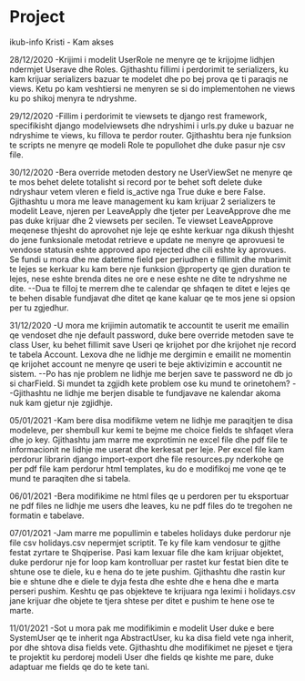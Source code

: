 # Project
ikub-info
Kristi - Kam akses


28/12/2020
-Krijimi i modelit UserRole ne menyre qe te krijojme lidhjen ndermjet Userave dhe Roles. Gjithashtu fillimi i perdorimit te serializers, ku kam krijuar serializers bazuar te modelet dhe po bej prova qe ti paraqis ne views. Ketu po kam veshtiersi ne menyren se si do implementohen ne views ku po shikoj menyra te ndryshme. 

29/12/2020
-Fillim i perdorimit te viewsets te django rest framework, specifikisht django modelviewsets dhe ndryshimi i urls.py duke u bazuar ne ndryshime te views, ku fillova te perdor router. Gjithashtu bera nje funksion te scripts ne menyre qe modeli Role te popullohet dhe duke pasur nje csv file. 

30/12/2020
-Bera override metoden destory ne UserViewSet ne menyre qe te mos behet delete totalisht si record por te behet soft delete duke ndryshaur vetem vleren e field is_active nga True duke e bere False. Gjithashtu u mora me leave management ku kam krijuar 2 serializers te modelit Leave, njeren per LeaveApply dhe tjeter per LeaveApprove dhe me pas duke krijuar dhe 2 viewsets per secilen. Te viewset LeaveApprove meqenese thjesht do aprovohet nje leje qe eshte kerkuar nga dikush thjesht do jene funksionale metodat retrieve e update ne menyre qe aprovuesi te vendose statusin eshte approved apo rejected dhe cili eshte ky aprovues. Se fundi u mora dhe me datetime field per periudhen e fillimit dhe mbarimit te lejes se kerkuar ku kam bere nje funksion @property qe gjen duration te lejes, nese eshte brenda dites ne ore e nese eshte ne dite te ndryshme ne dite. 
--Dua te filloj te merrem dhe te calendar qe shfaqen te ditet e lejes qe te behen disable fundjavat dhe ditet qe kane kaluar qe te mos jene si opsion per tu zgjedhur.

31/12/2020
-U mora me krijimin automatik te accountit te userit me emailin qe vendoset dhe nje default password, duke bere override metoden save te class User, ku behet fillimit save Useri qe krijohet por dhe krijohet nje record te tabela Account. Lexova dhe ne lidhje me dergimin e emailit ne momentin qe krijohet account ne menyre qe useri te beje aktivizimin e accountit ne sistem. 
--Po has nje problem ne lidhje me berjen save te password ne db jo si charField. Si mundet ta zgjidh kete problem ose ku mund te orinetohem?
--Gjithashtu ne lidhje me berjen disable te fundjavave ne kalendar akoma nuk kam gjetur nje zgjidhje.

05/01/2021
-Kam bere disa modifikme vetem ne lidhje me paraqitjen te disa modeleve, per shembull kur kemi te bejme me choice fields te shfaqet vlera dhe jo key. Gjithashtu jam marre me exprotimin ne excel file dhe pdf file te informacionit ne lidhje me userat dhe kerkesat per leje. Per excel file kam perdorur librarin django import-export dhe file resources.py nderkohe qe per pdf file kam perdorur html templates, ku do e modifikoj me vone qe te mund te paraqiten dhe si tabela.

06/01/2021
-Bera modifikime ne html files qe u perdoren per tu eksportuar ne pdf files ne lidhje me users dhe leaves, ku ne pdf files do te tregohen ne formatin e tabelave.

07/01/2021
-Jam marre me popullimin e tabeles holidays duke perdorur nje file csv holidays.csv nepermjet scriptit. Te ky file kam vendosur te gjithe festat zyrtare te Shqiperise. Pasi kam lexuar file dhe kam krijuar objektet, duke perdorur nje for loop kam kontrolluar per rastet kur festat bien dite te shtune ose te diele, ku e hena do te jete pushim. Gjithashtu dhe rastin  kur bie e shtune dhe e diele te dyja festa dhe eshte dhe e hena dhe e marta perseri pushim. Keshtu qe pas objekteve te krijuara nga leximi i holidays.csv jane krijuar dhe objete te tjera shtese per ditet e pushim te hene ose te marte. 

11/01/2021
-Sot u mora pak me modifikimin e modelit User duke e bere SystemUser qe te inherit nga AbstractUser, ku ka disa field vete nga inherit, por dhe shtova disa fields vete. Gjithashtu dhe modifikimet ne pjeset e tjera te projektit ku perdorej modeli User dhe fields qe kishte me pare, duke adaptuar me fields qe do te kete tani.
